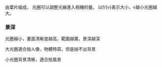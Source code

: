 
由葉片組成，
光圈可以調整光線進入相機的量。
以f/{v}表示大小，v越小光圈越大。

### 景深

光圈越小，畫面清晰度越高，範圍越廣，景深越深

大光圈適合拍人像，物體特寫，但是拍不出背景

小光圈背景清晰，適合拍風景



